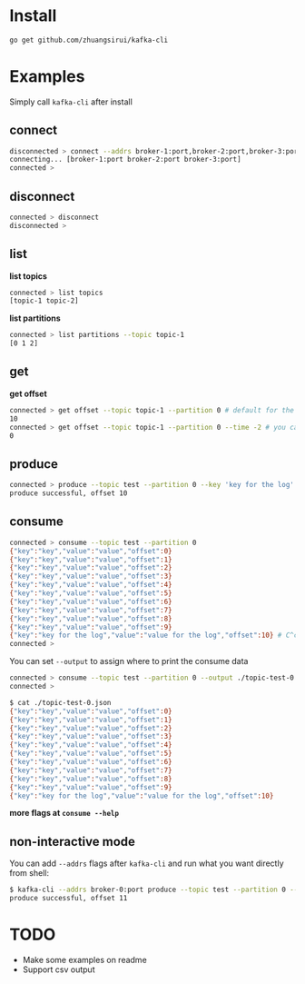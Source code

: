 # Install

```bash
go get github.com/zhuangsirui/kafka-cli
```

# Examples

Simply call `kafka-cli` after install

## connect

```bash
disconnected > connect --addrs broker-1:port,broker-2:port,broker-3:port
connecting... [broker-1:port broker-2:port broker-3:port]
connected >
```

## disconnect

```bash
connected > disconnect
disconnected >
```

## list

**list topics**

```bash
connected > list topics
[topic-1 topic-2]
```

**list partitions**

```bash
connected > list partitions --topic topic-1
[0 1 2]
```

## get

**get offset**

```bash
connected > get offset --topic topic-1 --partition 0 # default for the newest offset on the partition
10
connected > get offset --topic topic-1 --partition 0 --time -2 # you can set `--time -2` to show oldest offset on the partition
0
```

## produce

```bash
connected > produce --topic test --partition 0 --key 'key for the log' --value 'value for the log'
produce successful, offset 10
```

## consume

```bash
connected > consume --topic test --partition 0
{"key":"key","value":"value","offset":0}
{"key":"key","value":"value","offset":1}
{"key":"key","value":"value","offset":2}
{"key":"key","value":"value","offset":3}
{"key":"key","value":"value","offset":4}
{"key":"key","value":"value","offset":5}
{"key":"key","value":"value","offset":6}
{"key":"key","value":"value","offset":7}
{"key":"key","value":"value","offset":8}
{"key":"key","value":"value","offset":9}
{"key":"key for the log","value":"value for the log","offset":10} # C^c to stop consume
connected >
```

You can set `--output` to assign where to print the consume data

```bash
connected > consume --topic test --partition 0 --output ./topic-test-0.json # C^c to stop consume
connected >
```

```bash
$ cat ./topic-test-0.json
{"key":"key","value":"value","offset":0}
{"key":"key","value":"value","offset":1}
{"key":"key","value":"value","offset":2}
{"key":"key","value":"value","offset":3}
{"key":"key","value":"value","offset":4}
{"key":"key","value":"value","offset":5}
{"key":"key","value":"value","offset":6}
{"key":"key","value":"value","offset":7}
{"key":"key","value":"value","offset":8}
{"key":"key","value":"value","offset":9}
{"key":"key for the log","value":"value for the log","offset":10}
```

**more flags at `consume --help`**

## non-interactive mode

You can add `--addrs` flags after `kafka-cli` and run what you want directly from shell:

```bash
$ kafka-cli --addrs broker-0:port produce --topic test --partition 0 --key 'key from bash' --value 'value from bash'
produce successful, offset 11
```

# TODO

* Make some examples on readme
* Support csv output
